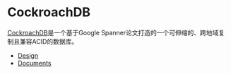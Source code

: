 # CockroachDB

[CockroachDB](https://github.com/cockroachdb/cockroach)是一个基于Google Spanner论文打造的一个可伸缩的、跨地域复制且兼容ACID的数据库。

- [Design](https://github.com/cockroachdb/cockroach/blob/master/docs/design.md)
- [Documents](https://www.cockroachlabs.com/docs/)

